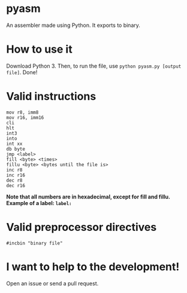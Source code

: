 # pyasm
An assembler made using Python. It exports to binary.

# How to use it
Download Python 3. Then, to run the file, use `python pyasm.py [output file]`. Done!

# Valid instructions
`mov r8, imm8`  
`mov r16, imm16`  
`cli`  
`hlt`  
`int3`  
`into`  
`int xx`  
`db byte`  
`jmp <label>`  
`fill <byte> <times>`  
`fillu <byte> <bytes until the file is>`  
`inc r8`  
`inc r16`  
`dec r8`  
`dec r16`   

**Note that all numbers are in hexadecimal, except for fill and fillu.**  
**Example of a label: `label:`**

# Valid preprocessor directives
`#incbin "binary file"`

# I want to help to the development!
Open an issue or send a pull request.
